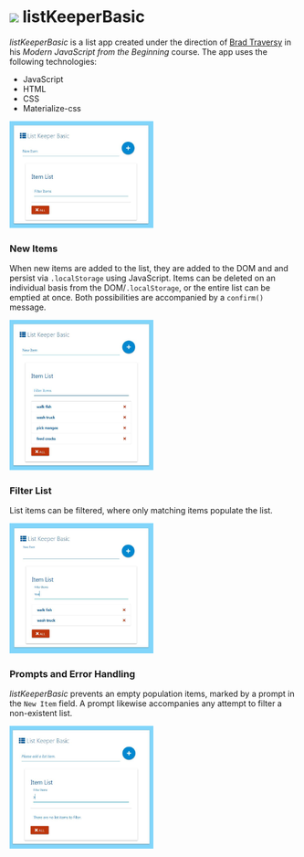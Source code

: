 # <img src="img/list_icon.ico" width="30px"> listKeeperBasic

*listKeeperBasic* is a list app created under the direction of [Brad Traversy](https://www.udemy.com/modern-javascript-from-the-beginning/) in his *Modern JavaScript from the Beginning* course. The app uses the following technologies:

  * JavaScript
  * HTML
  * CSS
  * Materialize-css

<img src="img/listKeeperBasic.JPG" width="50%">

### New Items

When new items are added to the list, they are added to the DOM and and persist via `.localStorage` using JavaScript. Items can be deleted on an individual basis from the DOM/`.localStorage`, or the entire list can be emptied at once. Both possibilities are accompanied by a `confirm()` message.

<img src="img/listKeeperBasic-localStorage.JPG" width="50%">

### Filter List

List items can be filtered, where only matching items populate the list.

<img src="img/listKeeperBasic-filterList.JPG" width="50%">

### Prompts and Error Handling

*listKeeperBasic* prevents an empty population items, marked by a prompt in the `New Item` field. A prompt likewise accompanies any attempt to filter a non-existent list.

<img src="img/listKeeperBasic-errorHandling.JPG" width="50%">
